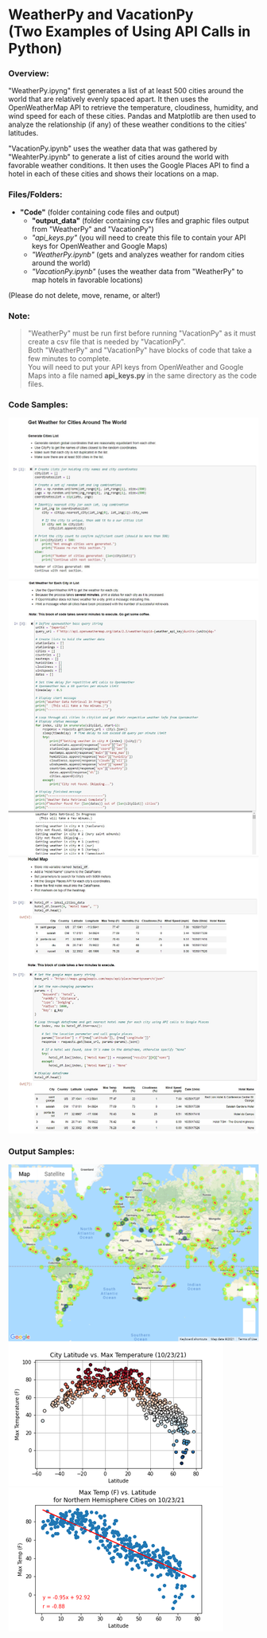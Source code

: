 <h1> WeatherPy and VacationPy <br> (Two Examples of Using API Calls in Python) </h1>

### Overview: 

"WeatherPy.ipyng" first generates a list of at least 500 cities around the world that are relatively evenly spaced apart.
It then uses the OpenWeatherMap API to retrieve the temperature, cloudiness, humidity, and wind speed for each of these cities.
Pandas and Matplotlib are then used to analyze the relationship (if any) of these weather conditions to the cities' latitudes.

"VacationPy.ipynb" uses the weather data that was gathered by "WeahterPy.ipynb" to generate a list of cities around the world with favorable weather conditions.
It then uses the Google Places API to find a hotel in each of these cities and shows their locations on a map.

### Files/Folders:

+ **"Code"** (folder containing code files and output) <br>
  - **"output_data"**  (folder containing csv files and graphic files output from "WeatherPy" and "VacationPy") <br>
  - *"api_keys.py"* (you will need to create this file to contain your API keys for OpenWeather and Google Maps) <br>
  - *"WeatherPy.ipynb"* (gets and analyzes weather for random cities around the world) <br>
  - *"VacationPy.ipynb"* (uses the weather data from "WeatherPy" to map hotels in favorable locations) <br>

(Please do not delete, move, rename, or alter!)

### Note:

> "WeatherPy" must be run first before running "VacationPy" as it must create a csv file that is needed by "VacationPy". <br>
> Both "WeatherPy" and "VacationPy" have blocks of code that take a few minutes to complete. <br>
> You will need to put your API keys from OpenWeather and Google Maps into a file named **api_keys.py** in the same directory as the code files. <br>

### Code Samples:

<img src="Images/GetCitiesCode.jpg">

<img src="Images/GetWeatherCode.jpg">

<img src="Images/HotelMapCode.jpg">

### Output Samples:


<img src="Images/hotelmap.png">

<img src="Images/world_temps.png">

<img src="Images/northern_temps_analysis.png">
